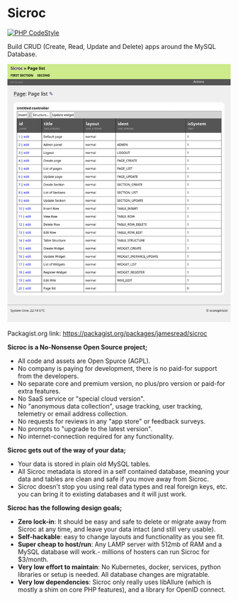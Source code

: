 Sicroc
===

[![PHP CodeStyle](https://github.com/jamesread/Sicroc/actions/workflows/php-codestyle.yml/badge.svg)](https://github.com/jamesread/Sicroc/actions/workflows/php-codestyle.yml)

Build CRUD (Create, Read, Update and Delete) apps around the MySQL Database.

![var/screenshot.png](var/screenshot.png)

Packagist.org link: https://packagist.org/packages/jamesread/sicroc

**Sicroc is a No-Nonsense Open Source project;**

- All code and assets are Open Spurce (AGPL).
- No company is paying for development, there is no paid-for support from the developers.
- No separate core and premium version, no plus/pro version or paid-for extra features.
- No SaaS service or "special cloud version".
- No "anonymous data collection", usage tracking, user tracking, telemetry or email address collection.
- No requests for reviews in any "app store" or feedback surveys.
- No prompts to "upgrade to the latest version".
- No internet-connection required for any functionality.

**Sicroc gets out of the way of your data;**

- Your data is stored in plain old MySQL tables.
- All Sicroc metadata is stored in a self contained database, meaning your data and tables are clean and safe if you move away from Sicroc. 
- Sicroc doesn't stop you using real data types and real foreign keys, etc. you can bring it to existing databases and it will just work. 

**Sicroc has the following design goals;**

- **Zero lock-in**: It should be easy and safe to delete or migrate away from Sicroc at any time, and leave your data intact (and still very usable). 
- **Self-hackable**: easy to change layouts and functionality as you see fit.
- **Super cheap to host/run**: Any LAMP server with 512mb of RAM and a MySQL database will work.- millions of hosters can run Sicroc for $3/month.
- **Very low effort to maintain**: No Kubernetes, docker, services, python libraries or setup is needed. All database changes are migratable. 
- **Very low dependencies**: Sicroc only really uses libAllure (which is mostly a shim on core PHP features), and a library for OpenID connect. 
